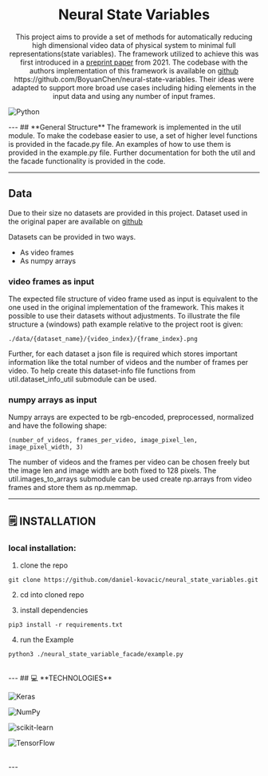 <div align='center'>
    <h1><b>Neural State Variables</b></h1>
    <p>This project aims to provide a set of methods for automatically reducing high dimensional video data
    of physical system to minimal full representations(state variables). The framework utilized to achieve this was
    first introduced in a <a href="https://arxiv.org/pdf/2112.10755.pdf"> preprint paper</a> from 2021.
    The codebase with the authors implementation of this framework is available on
    <a href="https://github.com/BoyuanChen/neural-state-variables"> github </a>
    https://github.com/BoyuanChen/neural-state-variables. Their ideas were adapted to support more broad use cases
    including hiding elements in the input data and using any number of input frames.
 </p>
</div>

![Python](https://badgen.net/badge/Python/3.9/blue)

</div>
---
## **General Structure**
The framework is implemented in the util module. To make the codebase easier to use, a set of higher level functions
is provided in the facade.py file. An examples of how to use them is provided in the example.py file.
Further documentation for both the util and the facade functionality is provided in the code.


---
## **Data**
Due to their size no datasets are provided in this project. Dataset used in the original paper are available on
<a href="https://github.com/BoyuanChen/neural-state-variables"> github </a>

Datasets can be provided in two ways. 
- As video frames
- As numpy arrays

### video frames as input
The expected file structure of video frame used as input is equivalent to the one used in the original implementation
of the framework. This makes it possible to use their datasets without adjustments.
To illustrate the file structure a (windows) path example relative to the project root is given:
    
    ./data/{dataset_name}/{video_index}/{frame_index}.png

Further, for each dataset a json file is required which stores important information like the total number of videos and the
number of frames per video. To help create this dataset-info file functions from util.dataset_info_util submodule can be used.

### numpy arrays as input
Numpy arrays are expected to be rgb-encoded, preprocessed, normalized and have the following shape:

    (number_of_videos, frames_per_video, image_pixel_len, image_pixel_width, 3)

The number of videos and the frames per video can be chosen freely but the image len and image width are both fixed
to 128 pixels. The util.images_to_arrays submodule can be used create np.arrays from video frames and store them
as np.memmap.

---

## 🗒️ **INSTALLATION**

### local installation:

1. clone the repo

```
git clone https://github.com/daniel-kovacic/neural_state_variables.git
```

2. cd into cloned repo

3. install dependencies

```
pip3 install -r requirements.txt
```

4. run the Example

```
python3 ./neural_state_variable_facade/example.py
```

<br />
---
## 💻 **TECHNOLOGIES**

![Keras](https://img.shields.io/badge/Keras-%23D00000.svg?style=for-the-badge&logo=Keras&logoColor=white)

![NumPy](https://img.shields.io/badge/numpy-%23013243.svg?style=for-the-badge&logo=numpy&logoColor=white)

![scikit-learn](https://img.shields.io/badge/scikit--learn-%23F7931E.svg?style=for-the-badge&logo=scikit-learn&logoColor=white)

![TensorFlow](https://img.shields.io/badge/TensorFlow-%23FF6F00.svg?style=for-the-badge&logo=TensorFlow&logoColor=white)

<br />
---
